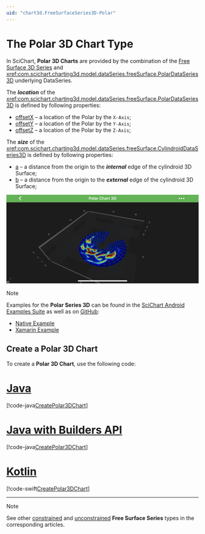 ```yaml
---
uid: "chart3d.FreeSurfaceSeries3D-Polar"
---
```


# The Polar 3D Chart Type
In SciChart, **Polar 3D Charts** are provided by the combination of the [Free Surface 3D Series](xref:chart3d.FreeSurfaceSeries3D) and <xref:com.scichart.charting3d.model.dataSeries.freeSurface.PolarDataSeries3D> underlying DataSeries.

The ***location*** of the <xref:com.scichart.charting3d.model.dataSeries.freeSurface.PolarDataSeries3D> is defined by following properties:
- [offsetX](xref:com.scichart.charting3d.model.dataSeries.freeSurface.FreeSurfaceDataSeries3D.setOffsetX(TX)) – a location of the Polar by the `X-Axis`;
- [offsetY](xref:com.scichart.charting3d.model.dataSeries.freeSurface.FreeSurfaceDataSeries3D.setOffsetY(TY)) – a location of the Polar by the `Y-Axis`;
- [offsetZ](xref:com.scichart.charting3d.model.dataSeries.freeSurface.FreeSurfaceDataSeries3D.setOffsetZ(TZ)) – a location of the Polar by the `Z-Axis`;

The ***size*** of the <xref:com.scichart.charting3d.model.dataSeries.freeSurface.CylindroidDataSeries3D> is defined by following properties:
- [a](xref:com.scichart.charting3d.model.dataSeries.freeSurface.PolarDataSeries3D.getA()) – a distance from the origin to the ***internal*** edge of the cylindroid 3D Surface;
- [b](xref:com.scichart.charting3d.model.dataSeries.freeSurface.PolarDataSeries3D.getB()) – a distance from the origin to the ***external*** edge of the cylindroid 3D Surface;

![Polar Chart 3D](../images/free-surface-3d-polar.png)

> [!NOTE]
> Examples for the **Polar Series 3D** can be found in the [SciChart Android Examples Suite](https://www.scichart.com/examples/android-chart/) as well as on [GitHub](https://github.com/ABTSoftware/SciChart.Android.Examples):
> - [Native Example](https://www.scichart.com/example/android-3d-chart-example-simple-polar/)
> - [Xamarin Example](https://www.scichart.com/example/xamarin-3d-chart-example-simple-polar/)

## Create a Polar 3D Chart
To create a **Polar 3D Chart**, use the following code:

# [Java](#tab/java)
[!code-java[CreatePolar3DChart](../../../../samples/sandbox/app/src/main/java/com/scichart/docsandbox/examples/java/series3d/FreeSurfaceSeries3DPolar.java#CreatePolar3DChart)]
# [Java with Builders API](#tab/javaBuilder)
[!code-java[CreatePolar3DChart](../../../../samples/sandbox/app/src/main/java/com/scichart/docsandbox/examples/javaBuilder/series3d/FreeSurfaceSeries3DPolar.java#CreatePolar3DChart)]
# [Kotlin](#tab/kotlin)
[!code-swift[CreatePolar3DChart](../../../../samples/sandbox/app/src/main/java/com/scichart/docsandbox/examples/kotlin/series3d/FreeSurfaceSeries3DPolar.kt#CreatePolar3DChart)]
***

> [!NOTE]
> See other [constrained](xref:chart3d.FreeSurfaceSeries3D#constrained-free-surface-3d-types) and [unconstrained](xref:chart3d.FreeSurfaceSeries3D#unconstrained-free-surface-3d-type) **Free Surface Series** types in the corresponding articles.
